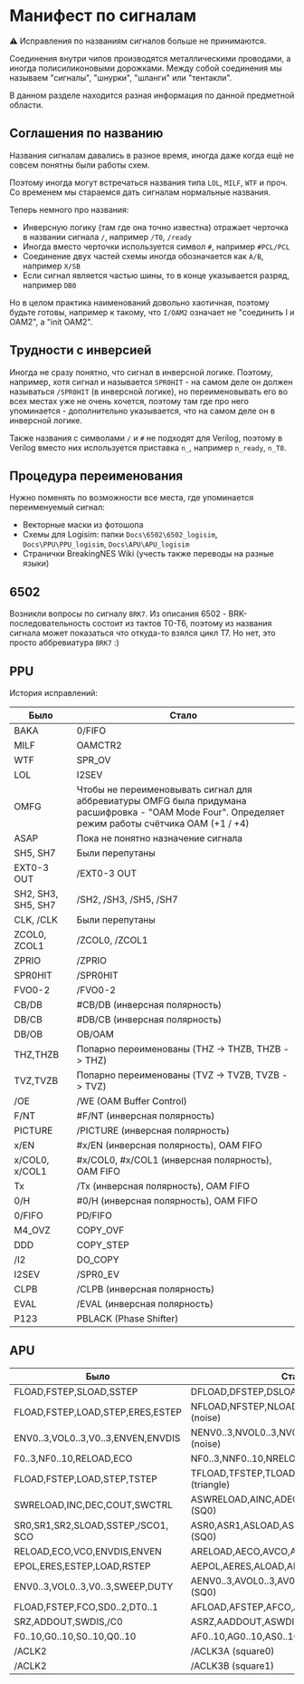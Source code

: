 # Манифест по сигналам

:warning: Исправления по названиям сигналов больше не принимаются.

Соединения внутри чипов производятся металлическими проводами, а иногда полисиликоновыми дорожками. Между собой соединения мы называем "сигналы", "шнурки", "шланги" или "тентакли".

В данном разделе находится разная информация по данной предметной области.

## Соглашения по названию

Названия сигналам давались в разное время, иногда даже когда ещё не совсем понятны были работы схем.

Поэтому иногда могут встречаться названия типа `LOL`, `MILF`, `WTF` и проч. Со временем мы стараемся дать сигналам нормальные названия.

Теперь немного про названия:
- Инверсную логику (там где она точно известна) отражает черточка в названии сигнала `/`, например `/T0`, `/ready`
- Иногда вместо черточки используется символ `#`, например `#PCL/PCL`
- Соединение двух частей схемы иногда обозначается как `A/B`, например `X/SB`
- Если сигнал является частью шины, то в конце указывается разряд, например `DB0`

Но в целом практика наименований довольно хаотичная, поэтому будьте готовы, например к такому, что `I/OAM2` означает не "соединить I и OAM2", а "init OAM2".

## Трудности с инверсией

Иногда не сразу понятно, что сигнал в инверсной логике. Поэтому, например, хотя сигнал и называется `SPR0HIT` - на самом деле он должен называться `/SPR0HIT` (в инверсной логике), но переименовывать его во всех местах уже не очень хочется, поэтому там где про него упоминается - дополнительно указывается, что на самом деле он в инверсной логике.

Также названия с символами `/` и `#` не подходят для Verilog, поэтому в Verilog вместо них используется приставка `n_`, например `n_ready`, `n_T0`.

## Процедура переименования

Нужно поменять по возможности все места, где упоминается переименуемый сигнал:

- Векторные маски из фотошопа
- Схемы для Logisim: папки `Docs\6502\6502_logisim`, `Docs\PPU\PPU_logisim`, `Docs\APU\APU_logisim`
- Странички BreakingNES Wiki (учесть также переводы на разные языки)

## 6502

Возникли вопросы по сигналу `BRK7`. Из описания 6502 - BRK-последовательность состоит из тактов T0-T6, поэтому из названия сигнала может показаться что откуда-то взялся цикл T7. Но нет, это просто аббревиатура `BRK7` :)

## PPU

История исправлений:

|Было|Стало|
|---|---|
|BAKA|0/FIFO|
|MILF|OAMCTR2|
|WTF|SPR_OV|
|LOL|I2SEV|
|OMFG|Чтобы не переименовывать сигнал для аббревиатуры OMFG была придумана расшифровка - "OAM Mode Four". Определяет режим работы счётчика OAM (+1 / +4)|
|ASAP|Пока не понятно назначение сигнала|
|SH5, SH7|Были перепутаны|
|EXT0-3 OUT|/EXT0-3 OUT|
|SH2, SH3, SH5, SH7|/SH2, /SH3, /SH5, /SH7|
|CLK, /CLK|Были перепутаны|
|ZCOL0, ZCOL1|/ZCOL0, /ZCOL1|
|ZPRIO|/ZPRIO|
|SPR0HIT|/SPR0HIT|
|FVO0-2|/FVO0-2|
|CB/DB|#CB/DB (инверсная полярность)|
|DB/CB|#DB/CB (инверсная полярность)|
|DB/OB|OB/OAM|
|THZ,THZB|Попарно переименованы (THZ -> THZB, THZB -> THZ)|
|TVZ,TVZB|Попарно переименованы (TVZ -> TVZB, TVZB -> TVZ)|
|/OE|/WE (OAM Buffer Control)|
|F/NT|#F/NT (инверсная полярность)|
|PICTURE|/PICTURE (инверсная полярность)|
|x/EN|#x/EN (инверсная полярность), OAM FIFO|
|x/COL0, x/COL1|#x/COL0, #x/COL1 (инверсная полярность), OAM FIFO|
|Tx|/Tx (инверсная полярность), OAM FIFO|
|0/H|#0/H (инверсная полярность), OAM FIFO|
|0/FIFO|PD/FIFO|
|M4_OVZ|COPY_OVF|
|DDD|COPY_STEP|
|/I2|DO_COPY|
|I2SEV|/SPR0_EV|
|CLPB|/CLPB (инверсная полярность)|
|EVAL|/EVAL (инверсная полярность)|
|P123|PBLACK (Phase Shifter)|

## APU

|Было|Стало|
|---|---|
|FLOAD,FSTEP,SLOAD,SSTEP|DFLOAD,DFSTEP,DSLOAD,DSSTEP (DPCM)|
|FLOAD,FSTEP,LOAD,STEP,ERES,ESTEP|NFLOAD,NFSTEP,NLOAD,NSTEP,NERES,NESTEP (noise)|
|ENV0..3,VOL0..3,V0..3,ENVEN,ENVDIS|NENV0..3,NVOL0..3,NV0..3,NENVEN,NENVDIS (noise)|
|F0..3,NF0..10,RELOAD,ECO|NF0..3,NNF0..10,NRELOAD,NECO (noise)|
|FLOAD,FSTEP,LOAD,STEP,TSTEP|TFLOAD,TFSTEP,TLOAD,TSTEP,TTSTEP (triangle)|
|SWRELOAD,INC,DEC,COUT,SWCTRL|ASWRELOAD,AINC,ADEC,ACOUT,ASWCTRL (SQ0)|
|SR0,SR1,SR2,SLOAD,SSTEP,/SCO1, SCO|ASR0,ASR1,ASLOAD,ASSTEP,/ASCO1,ASCO (SQ0)|
|RELOAD,ECO,VCO,ENVDIS,ENVEN|ARELOAD,AECO,AVCO,AENVDIS,AENVEN (SQ0)|
|EPOL,ERES,ESTEP,LOAD,RSTEP|AEPOL,AERES,ALOAD,ARSTEP (SQ0)|
|ENV0..3,VOL0..3,V0..3,SWEEP,DUTY|AENV0..3,AVOL0..3,AV0..3,ASWEEP,ADUTY (SQ0)|
|FLOAD,FSTEP,FCO,SD0..2,DT0..1|AFLOAD,AFSTEP,AFCO,ASD0..2,ADT0..1 (SQ0)|
|SRZ,ADDOUT,SWDIS,/C0|ASRZ,AADDOUT,ASWDIS,/AC0 (SQ0)|
|F0..10,G0..10,S0..10,Q0..10|AF0..10,AG0..10,AS0..10,AQ0..10 (SA0)|
|/ACLK2|/ACLK3A (square0)|
|/ACLK2|/ACLK3B (square1)|
